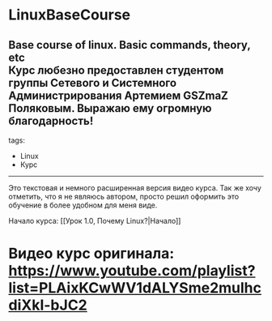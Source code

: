 # LinuxBaseCourse
Base course of linux. Basic commands, theory, etc  
Курс любезно предоставлен студентом группы Сетевого и Системного Администрирования Артемием GSZmaZ Поляковым. Выражаю ему огромную благодарность!
---
tags:
  - Linux
  - Курс
---
Это текстовая и немного расширенная версия видео курса. Так же хочу отметить, что я не являюсь автором, просто решил оформить это обучение в более удобном для меня виде.

Начало курса: [[Урок 1.0, Почему Linux?|Начало]]

# Видео курс оригинала: https://www.youtube.com/playlist?list=PLAixKCwWV1dALYSme2mulhcdiXkI-bJC2
